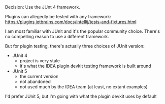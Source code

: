 Decision: Use the JUnt 4 framework.

Plugins can allegedly be tested with any framework:
https://plugins.jetbrains.com/docs/intellij/tests-and-fixtures.html

I am most familiar with JUnit and it's the popular community choice.
There's no compelling reason to use a different framework.

But for plugin testing, there's actually three choices of JUnit version:
* JUnit 4
  * project is very stale
  * it's what the IDEA plugin devkit testing framework is built around
* JUnit 5
  * the current version
  * not abandoned
  * not used much by the IDEA team (at least, no extant examples)

I'd prefer JUnit 5, but I'm going with what the plugin devkit uses by default
